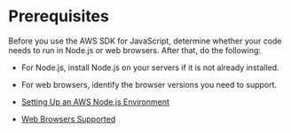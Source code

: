 # Prerequisites<a name="jssdk-prerequisites"></a>

Before you use the AWS SDK for JavaScript, determine whether your code needs to run in Node\.js or web browsers\. After that, do the following: 

+ For Node\.js, install Node\.js on your servers if it is not already installed\.

+ For web browsers, identify the browser versions you need to support\.


+ [Setting Up an AWS Node\.js Environment](setting-up-node.md)
+ [Web Browsers Supported](browsers-supported.md)